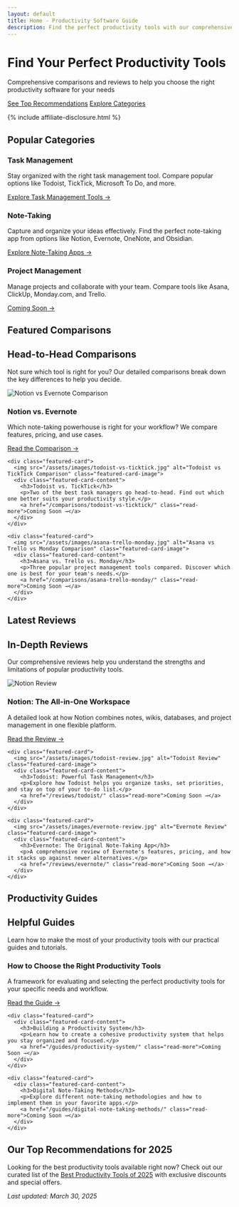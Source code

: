 ```yaml
---
layout: default
title: Home - Productivity Software Guide
description: Find the perfect productivity tools with our comprehensive comparisons, reviews, and guides to task management, note-taking, and project management software
---
```


<div class="hero-section">
  <div class="hero-content">
    <h1>Find Your Perfect Productivity Tools</h1>
    <p>Comprehensive comparisons and reviews to help you choose the right productivity software for your needs</p>
    <a href="/best-productivity-tools/" class="button primary-button">See Top Recommendations</a>
    <a href="/categories/task-management/" class="button secondary-button">Explore Categories</a>
  </div>
</div>

{% include affiliate-disclosure.html %}

## Popular Categories

<div class="category-grid">
  <div class="category-card">
    <h3>Task Management</h3>
    <p>Stay organized with the right task management tool. Compare popular options like Todoist, TickTick, Microsoft To Do, and more.</p>
    <a href="/categories/task-management/" class="read-more">Explore Task Management Tools →</a>
  </div>
  
  <div class="category-card">
    <h3>Note-Taking</h3>
    <p>Capture and organize your ideas effectively. Find the perfect note-taking app from options like Notion, Evernote, OneNote, and Obsidian.</p>
    <a href="/categories/note-taking/" class="read-more">Explore Note-Taking Apps →</a>
  </div>
  
  <div class="category-card">
    <h3>Project Management</h3>
    <p>Manage projects and collaborate with your team. Compare tools like Asana, ClickUp, Monday.com, and Trello.</p>
    <a href="/categories/project-management/" class="read-more">Coming Soon →</a>
  </div>
</div>

## Featured Comparisons

<div class="featured-section">
  <h2>Head-to-Head Comparisons</h2>
  <p>Not sure which tool is right for you? Our detailed comparisons break down the key differences to help you decide.</p>
  
  <div class="featured-grid">
    <div class="featured-card">
      <img src="/assets/images/notion-vs-evernote.jpg" alt="Notion vs Evernote Comparison" class="featured-card-image">
      <div class="featured-card-content">
        <h3>Notion vs. Evernote</h3>
        <p>Which note-taking powerhouse is right for your workflow? We compare features, pricing, and use cases.</p>
        <a href="/comparisons/notion-vs-evernote/" class="read-more">Read the Comparison →</a>
      </div>
    </div>
    
    <div class="featured-card">
      <img src="/assets/images/todoist-vs-ticktick.jpg" alt="Todoist vs TickTick Comparison" class="featured-card-image">
      <div class="featured-card-content">
        <h3>Todoist vs. TickTick</h3>
        <p>Two of the best task managers go head-to-head. Find out which one better suits your productivity style.</p>
        <a href="/comparisons/todoist-vs-ticktick/" class="read-more">Coming Soon →</a>
      </div>
    </div>
    
    <div class="featured-card">
      <img src="/assets/images/asana-trello-monday.jpg" alt="Asana vs Trello vs Monday Comparison" class="featured-card-image">
      <div class="featured-card-content">
        <h3>Asana vs. Trello vs. Monday</h3>
        <p>Three popular project management tools compared. Discover which one is best for your team's needs.</p>
        <a href="/comparisons/asana-trello-monday/" class="read-more">Coming Soon →</a>
      </div>
    </div>
  </div>
</div>

## Latest Reviews

<div class="featured-section">
  <h2>In-Depth Reviews</h2>
  <p>Our comprehensive reviews help you understand the strengths and limitations of popular productivity tools.</p>
  
  <div class="featured-grid">
    <div class="featured-card">
      <img src="/assets/images/notion-review.jpg" alt="Notion Review" class="featured-card-image">
      <div class="featured-card-content">
        <h3>Notion: The All-in-One Workspace</h3>
        <p>A detailed look at how Notion combines notes, wikis, databases, and project management in one flexible platform.</p>
        <a href="/reviews/notion/" class="read-more">Read the Review →</a>
      </div>
    </div>
    
    <div class="featured-card">
      <img src="/assets/images/todoist-review.jpg" alt="Todoist Review" class="featured-card-image">
      <div class="featured-card-content">
        <h3>Todoist: Powerful Task Management</h3>
        <p>Explore how Todoist helps you organize tasks, set priorities, and stay on top of your to-do list.</p>
        <a href="/reviews/todoist/" class="read-more">Coming Soon →</a>
      </div>
    </div>
    
    <div class="featured-card">
      <img src="/assets/images/evernote-review.jpg" alt="Evernote Review" class="featured-card-image">
      <div class="featured-card-content">
        <h3>Evernote: The Original Note-Taking App</h3>
        <p>A comprehensive review of Evernote's features, pricing, and how it stacks up against newer alternatives.</p>
        <a href="/reviews/evernote/" class="read-more">Coming Soon →</a>
      </div>
    </div>
  </div>
</div>

## Productivity Guides

<div class="featured-section">
  <h2>Helpful Guides</h2>
  <p>Learn how to make the most of your productivity tools with our practical guides and tutorials.</p>
  
  <div class="featured-grid">
    <div class="featured-card">
      <div class="featured-card-content">
        <h3>How to Choose the Right Productivity Tools</h3>
        <p>A framework for evaluating and selecting the perfect productivity tools for your specific needs and workflow.</p>
        <a href="/guides/choosing-productivity-tools/" class="read-more">Read the Guide →</a>
      </div>
    </div>
    
    <div class="featured-card">
      <div class="featured-card-content">
        <h3>Building a Productivity System</h3>
        <p>Learn how to create a cohesive productivity system that helps you stay organized and focused.</p>
        <a href="/guides/productivity-system/" class="read-more">Coming Soon →</a>
      </div>
    </div>
    
    <div class="featured-card">
      <div class="featured-card-content">
        <h3>Digital Note-Taking Methods</h3>
        <p>Explore different note-taking methodologies and how to implement them in your favorite apps.</p>
        <a href="/guides/digital-note-taking-methods/" class="read-more">Coming Soon →</a>
      </div>
    </div>
  </div>
</div>

## Our Top Recommendations for 2025

Looking for the best productivity tools available right now? Check out our curated list of the [Best Productivity Tools of 2025](/best-productivity-tools/) with exclusive discounts and special offers.

*Last updated: March 30, 2025*
